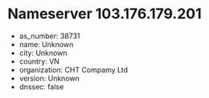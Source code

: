 # Nameserver 103.176.179.201

* as_number: 38731
* name: Unknown
* city: Unknown
* country: VN
* organization: CHT Compamy Ltd
* version: Unknown
* dnssec: false
